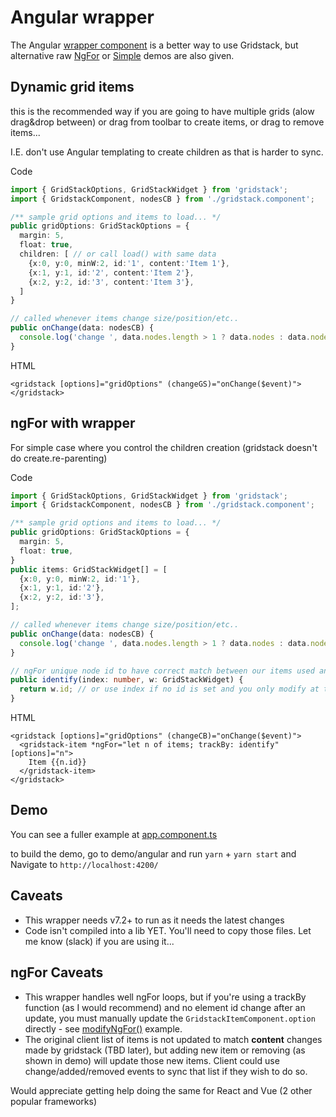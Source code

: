 # Angular wrapper

The Angular [wrapper component](./gridstack.component.ts) <gridstack> is a better way to use Gridstack, but alternative raw [NgFor](./ngFor.ts) or [Simple](./simple.ts) demos are also given.

## Dynamic grid items
this is the recommended way if you are going to have multiple grids (alow drag&drop between) or drag from toolbar to create items, or drag to remove items...

I.E. don't use Angular templating to create children as that is harder to sync.

Code

```typescript
import { GridStackOptions, GridStackWidget } from 'gridstack';
import { GridstackComponent, nodesCB } from './gridstack.component';

/** sample grid options and items to load... */
public gridOptions: GridStackOptions = {
  margin: 5,
  float: true,
  children: [ // or call load() with same data
    {x:0, y:0, minW:2, id:'1', content:'Item 1'},
    {x:1, y:1, id:'2', content:'Item 2'},
    {x:2, y:2, id:'3', content:'Item 3'},
  ]
}

// called whenever items change size/position/etc..
public onChange(data: nodesCB) {
  console.log('change ', data.nodes.length > 1 ? data.nodes : data.nodes[0]);
}
```
HTML 
```angular2html
<gridstack [options]="gridOptions" (changeGS)="onChange($event)">
</gridstack>
```

## ngFor with wrapper
For simple case where you control the children creation (gridstack doesn't do create.re-parenting)

Code

```typescript
import { GridStackOptions, GridStackWidget } from 'gridstack';
import { GridstackComponent, nodesCB } from './gridstack.component';

/** sample grid options and items to load... */
public gridOptions: GridStackOptions = {
  margin: 5,
  float: true,
}
public items: GridStackWidget[] = [
  {x:0, y:0, minW:2, id:'1'},
  {x:1, y:1, id:'2'},
  {x:2, y:2, id:'3'},
];

// called whenever items change size/position/etc..
public onChange(data: nodesCB) {
  console.log('change ', data.nodes.length > 1 ? data.nodes : data.nodes[0]);
}

// ngFor unique node id to have correct match between our items used and GS
public identify(index: number, w: GridStackWidget) {
  return w.id; // or use index if no id is set and you only modify at the end...
}
```
HTML 
```angular2html
<gridstack [options]="gridOptions" (changeCB)="onChange($event)">
  <gridstack-item *ngFor="let n of items; trackBy: identify" [options]="n">
    Item {{n.id}}
  </gridstack-item>
</gridstack>
```

## Demo
You can see a fuller example at [app.component.ts](https://github.com/gridstack/gridstack.js/blob/master/demo/angular/src/app/app.component.ts)

to build the demo, go to demo/angular and run `yarn` + `yarn start` and Navigate to `http://localhost:4200/` 

## Caveats 

 - This wrapper needs v7.2+ to run as it needs the latest changes
 - Code isn't compiled into a lib YET. You'll need to copy those files. Let me know (slack) if you are using it...

 ## ngFor Caveats
 - This wrapper handles well ngFor loops, but if you're using a trackBy function (as I would recommend) and no element id change after an update,
 you must manually update the `GridstackItemComponent.option` directly - see [modifyNgFor()](./app.component.ts#L83) example.
 - The original client list of items is not updated to match **content** changes made by gridstack (TBD later), but adding new item or removing (as shown in demo) will update those new items. Client could use change/added/removed events to sync that list if they wish to do so.


 Would appreciate getting help doing the same for React and Vue (2 other popular frameworks)
